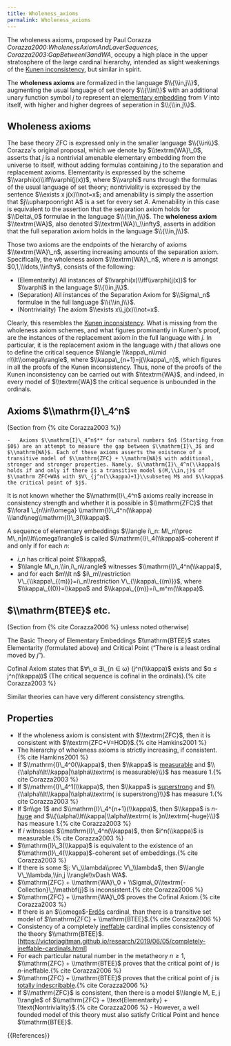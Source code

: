 ```yaml
---
title: Wholeness_axioms
permalink: Wholeness_axioms
---
```


The wholeness axioms, proposed by Paul Corazza <cite>Corazza2000:WholenessAxiomAndLaverSequences, Corazza2003:GapBetweenI3andWA</cite>, occupy a
high place in the upper stratosphere of the large cardinal
hierarchy, intended as slight weakenings of the [Kunen inconsistency](Kunen_inconsistency "Kunen inconsistency"), but similar in spirit.

The **wholeness axioms** are formalized in the language $\\{\\in,j\\}$, augmenting the usual language of set theory $\\{\\in\\}$ with an additional unary function symbol $j$ to represent an [elementary embedding](Elementary_embedding "Elementary embedding") from $V$ into itself, with higher and higher degrees of seperation in $\\{\\in,j\\}$.

## Wholeness axioms

The base theory ZFC is expressed only in the smaller language $\\{\\in\\}$. Corazza's original proposal, which we denote by $\\textrm{WA}\_0$, asserts that $j$ is a nontrivial amenable elementary embedding from the universe to itself, without adding formulas containing $j$ to the separation and replacement axioms. Elementarity is expressed by the scheme $\\varphi(x)\\iff\\varphi(j(x))$, where $\\varphi$ runs through the formulas of the usual language of set theory; nontriviality is expressed by the sentence $\\exists x j(x)\\not=x$; and amenability is simply the assertion that $j\\upharpoonright A$ is a set for every set $A$. Amenability in this case is equivalent to the assertion that the separation axiom holds for $\\Delta\_0$ formulae in the language $\\{\\in,j\\}$. The **wholeness axiom** $\\textrm{WA}$, also denoted $\\textrm{WA}\_\\infty$, asserts in addition that the full separation axiom holds in the language $\\{\\in,j\\}$.

Those two axioms are the endpoints of the hierarchy of axioms $\\textrm{WA}\_n$, asserting increasing amounts of the separation axiom. Specifically, the wholeness axiom $\\textrm{WA}\_n$, where $n$ is amongst $0,1,\\ldots,\\infty$, consists of the following:

-   (Elementarity) All instances of $\\varphi(x)\\iff\\varphi(j(x))$ for $\\varphi$ in the language $\\{\\in,j\\}$.
-   (Separation) All instances of the Separation Axiom for $\\Sigma\_n$ formulae in the full language $\\{\\in,j\\}$.
-   (Nontriviality) The axiom $\\exists x\\,j(x)\\not=x$.

Clearly, this resembles the [Kunen inconsistency](Kunen_inconsistency "Kunen inconsistency"). What is missing from the wholeness axiom schemes, and what figures prominantly in Kunen's
proof, are the instances of the replacement axiom in the full language with $j$.  In particular, it is the replacement axiom in the language with $j$ that allows one to define the critical sequence $\\langle \\kappa\_n\\mid n\\lt\\omega\\rangle$, where $\\kappa\_{n+1}=j(\\kappa\_n)$, which figures in all the proofs of the Kunen inconsistency. Thus, none of the proofs of the Kunen inconsistency can be carried out with $\\textrm{WA}$, and indeed, in every model of $\\textrm{WA}$ the critical sequence is unbounded in the ordinals.

## Axioms **$\\mathrm{I}\_4^n$**

(Section from {% cite Corazza2003 %})

    -   Axioms $\\mathrm{I}\_4^n$** for natural numbers $n$ (Starting from $0$) are an attempt to measure the gap between $\\mathrm{I}\_3$ and $\\mathrm{WA}$. Each of these axioms asserts the existence of a transitive model of $\\mathrm{ZFC} + \\mathrm{WA}$ with additional, stronger and stronger properties. Namely, $\\mathrm{I}\_4^n(\\kappa)$ holds if and only if there is a transitive model $(M,\\in,j)$ of $\\mathrm ZFC+WA$ with $V\_{j^n(\\kappa)+1}\\subseteq M$ and $\\kappa$ the critical point of $j$.

It is not known whether the $\\mathrm{I}\_4^n$ axioms really increase in consistency strength and whether it is possible in $\\mathrm{ZFC}$ that $\\forall \_{n\\in\\omega} \\mathrm{I}\_4^n(\\kappa) \\land\\neg\\mathrm{I}\_3(\\kappa)$.

A sequence of elementary embeddings $\\langle i\_n: M\_n\\prec M\_n|n\\lt\\omega\\rangle$ is called $\\mathrm{I}\_4(\\kappa)$-coherent if and only if for each $n$:
-    $i\_n$ has critical point $\\kappa$,
-    $\\langle M\_n,\\in,i\_n\\rangle$ witnesses $\\mathrm{I}\_4^n(\\kappa)$,
-    and for each $m\\lt n$ $i\_m\\restriction V\_{\\kappa\_{(m)}}=i\_n\\restriction V\_{\\kappa\_{(m)}}$, where $\\kappa\_{(0)}=\\kappa$ and $\\kappa\_{(m)}=i\_m^m(\\kappa)$.

## $\\mathrm{BTEE}$ etc.

(Section from {% cite Corazza2006 %} unless noted otherwise)

The Basic Theory of Elementary Embeddings $\\mathrm{BTEE}$ states Elementarity (formulated above) and Critical Point (“There is a least ordinal moved by $j$”).

Cofinal Axiom states that $∀\_α ∃\_{n ∈ ω} (j^n(\\kappa)$ exists and $α ≤ j^n(\\kappa))$ (The critical sequence is cofinal in the ordinals).{% cite Corazza2003 %}

Similar theories can have very different consistency strengths.

## Properties
-   If the wholeness axiom is consistent with $\\textrm{ZFC}$, then it is consistent with $\\textrm{ZFC+V=HOD}$.{% cite Hamkins2001 %}
-   The hierarchy of wholeness axioms is strictly increasing, if consistent.{% cite Hamkins2001 %}
-   If $\\mathrm{I}\_4^0(\\kappa)$, then $\\kappa$ is [measurable](Measurable "Measurable") and $\\{\\alpha\\lt\\kappa|\\alpha\\textrm{ is measurable}\\}$ has measure 1.{% cite Corazza2003 %}
-   If $\\mathrm{I}\_4^1(\\kappa)$, then $\\kappa$ is [superstrong](Superstrong "Superstrong") and $\\{\\alpha\\lt\\kappa|\\alpha\\textrm{ is superstrong}\\}$ has measure 1.{% cite Corazza2003 %}
-   If $n\\ge 1$ and $\\mathrm{I}\_4^{n+1}(\\kappa)$, then $\\kappa$ is $n$-[huge](Huge "Huge") and $\\{\\alpha\\lt\\kappa|\\alpha\\textrm{ is }n\\textrm{-huge}\\}$ has measure 1.{% cite Corazza2003 %}
-   If $i$ witnesses $\\mathrm{I}\_4^n(\\kappa)$, then $i^n(\\kappa)$ is measurable.{% cite Corazza2003 %}
-   $\\mathrm{I}\_3(\\kappa)$ is equivalent to the existence of an $\\mathrm{I}\_4(\\kappa)$-coherent set of embeddings.{% cite Corazza2003 %}
-   If there is some $j: V\_\\lambda\\prec V\_\\lambda$, then $\\langle V\_\\lambda,\\in,j \\rangle\\vDash WA$.
-    $\\mathrm{ZFC} + \\mathrm{WA}\_0 + \\Sigma\_0\\textrm{-Collection}\_\\mathbf{j}$ is inconsistent.{% cite Corazza2006 %}
-    $\\mathrm{ZFC} + \\mathrm{WA}\_0$ proves the Cofinal Axiom.{% cite Corazza2003 %}
-    If there is an $\\omega$-[Erdős](Erdos "Erdos") cardinal, than there is a transitive set model of $\\mathrm{ZFC} + \\mathrm{BTEE}$.{% cite Corazza2006 %}
-    Consistency of a completely [ineffable](Ineffable "Ineffable") cardinal implies consistency of the theory $\\mathrm{BTEE}$.[https://victoriagitman.github.io/research/2019/06/05/completely-ineffable-cardinals.html]
-    For each particular natural number in the metatheory $n ≥ 1$, $\\mathrm{ZFC} + \\mathrm{BTEE}$ proves that the critical point of $j$ is $n$-ineffable.{% cite Corazza2006 %}
-    $\\mathrm{ZFC} + \\mathrm{BTEE}$ proves that the critical point of $j$ is [totally indescribable](Indescribable "Indescribable").{% cite Corazza2006 %}
-    If $\\mathrm{ZFC}$ is consistent, then there is a model $\\langle M, E, j \\rangle$ of $\\mathrm{ZFC} + \\text{Elementarity} + \\text{Nontriviality}$.{% cite Corazza2006 %}
    -    However, a well founded model of this theory must also satisfy Critical Point and hence $\\mathrm{BTEE}$.

{{References}}

